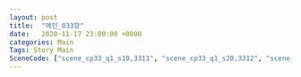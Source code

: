 ```yaml
---
layout: post
title:  "메인_033장"
date:   2020-11-17 23:00:00 +0000
categories: Main
Tags: Story Main
SceneCode: ["scene_cp33_q1_s10,3311", "scene_cp33_q1_s20,3312", "scene_cp33_q2_s10,3321", "scene_cp33_q2_s20,3322", "scene_cp33_q3_s10,3331", "scene_cp33_q3_s20,3332", "scene_cp33_q4_s10,3341", "scene_cp33_q4_s20,3342", "scene_cp33_q4_s30,3343"]
---
```

